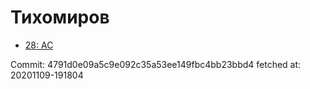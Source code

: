 # Тихомиров
- [28: AC](28.md)

Commit: 4791d0e09a5c9e092c35a53ee149fbc4bb23bbd4
 fetched at: 20201109-191804
